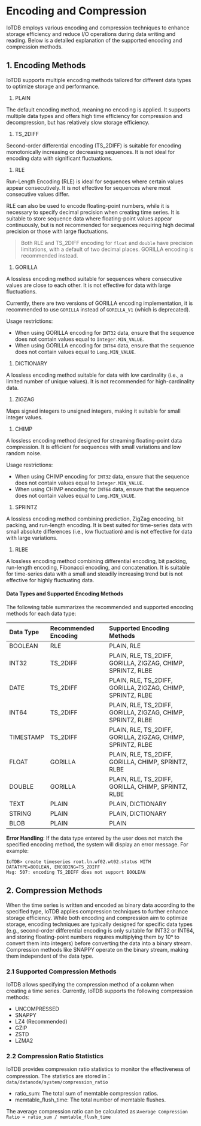 <!--

    Licensed to the Apache Software Foundation (ASF) under one
    or more contributor license agreements.  See the NOTICE file
    distributed with this work for additional information
    regarding copyright ownership.  The ASF licenses this file
    to you under the Apache License, Version 2.0 (the
    "License"); you may not use this file except in compliance
    with the License.  You may obtain a copy of the License at
    
        http://www.apache.org/licenses/LICENSE-2.0
    
    Unless required by applicable law or agreed to in writing,
    software distributed under the License is distributed on an
    "AS IS" BASIS, WITHOUT WARRANTIES OR CONDITIONS OF ANY
    KIND, either express or implied.  See the License for the
    specific language governing permissions and limitations
    under the License.

-->
# Encoding and Compression

IoTDB employs various encoding and compression techniques to enhance storage efficiency and reduce I/O operations during data writing and reading. Below is a detailed explanation of the supported encoding and compression methods.

## 1. **Encoding Methods**

IoTDB supports multiple encoding methods tailored for different data types to optimize storage and performance.

1. PLAIN

The default encoding method, meaning no encoding is applied. It supports multiple data types and offers high time efficiency for compression and decompression, but has relatively slow storage efficiency.

1. TS_2DIFF

Second-order differential encoding (TS_2DIFF) is suitable for encoding monotonically increasing or decreasing sequences. It is not ideal for encoding data with significant fluctuations.

1. RLE

Run-Length Encoding (RLE) is ideal for sequences where certain values appear consecutively. It is not effective for sequences where most consecutive values differ.

RLE can also be used to encode floating-point numbers, while it is necessary to specify decimal precision when creating time series. It is suitable to store sequence data where floating-point values appear continuously, but is not recommended for sequences requiring high decimal precision or those with large fluctuations.

> Both RLE and TS_2DIFF encoding for `float` and `double` have precision limitations, with a default of two decimal places. GORILLA encoding is recommended instead.

1. GORILLA

A lossless encoding method suitable for sequences where consecutive values are close to each other. It is not effective for data with large fluctuations.

Currently, there are two versions of GORILLA encoding implementation, it is recommended to use `GORILLA` instead of `GORILLA_V1` (which is deprecated).

Usage restrictions:

- When using GORILLA encoding for `INT32` data, ensure that the sequence does not contain values equal to `Integer.MIN_VALUE`.
- When using GORILLA encoding for `INT64` data, ensure that the sequence does not contain values equal to `Long.MIN_VALUE`.

1. DICTIONARY

A lossless encoding method suitable for data with low cardinality (i.e., a limited number of unique values). It is not recommended for high-cardinality data.

1. ZIGZAG

Maps signed integers to unsigned integers, making it suitable for small integer values.

1. CHIMP

A lossless encoding method designed for streaming floating-point data compression. It is efficient for sequences with small variations and low random noise.

Usage restrictions:

- When using CHIMP encoding for `INT32` data, ensure that the sequence does not contain values equal to `Integer.MIN_VALUE`.
- When using CHIMP encoding for `INT64` data, ensure that the sequence does not contain values equal to `Long.MIN_VALUE`.

1. SPRINTZ

A lossless encoding method combining prediction, ZigZag encoding, bit packing, and run-length encoding. It is best suited for time-series data with small absolute differences (i.e., low fluctuation) and is not effective for data with large variations.

1. RLBE

A lossless encoding method combining differential encoding, bit packing, run-length encoding, Fibonacci encoding, and concatenation. It is suitable for time-series data with a small and steadily increasing trend but is not effective for highly fluctuating data.

#### **Data Types and Supported Encoding Methods**

The following table summarizes the recommended and supported encoding methods for each data type:

| **Data Type** | **Recommended Encoding** | **Supported Encoding Methods**                              |
| :------------ | :----------------------- | :---------------------------------------------------------- |
| BOOLEAN       | RLE                      | PLAIN, RLE                                                  |
| INT32         | TS_2DIFF                 | PLAIN, RLE, TS_2DIFF, GORILLA, ZIGZAG, CHIMP, SPRINTZ, RLBE |
| DATE          | TS_2DIFF                 | PLAIN, RLE, TS_2DIFF, GORILLA, ZIGZAG, CHIMP, SPRINTZ, RLBE |
| INT64         | TS_2DIFF                 | PLAIN, RLE, TS_2DIFF, GORILLA, ZIGZAG, CHIMP, SPRINTZ, RLBE |
| TIMESTAMP     | TS_2DIFF                 | PLAIN, RLE, TS_2DIFF, GORILLA, ZIGZAG, CHIMP, SPRINTZ, RLBE |
| FLOAT         | GORILLA                  | PLAIN, RLE, TS_2DIFF, GORILLA, CHIMP, SPRINTZ, RLBE         |
| DOUBLE        | GORILLA                  | PLAIN, RLE, TS_2DIFF, GORILLA, CHIMP, SPRINTZ, RLBE         |
| TEXT          | PLAIN                    | PLAIN, DICTIONARY                                           |
| STRING        | PLAIN                    | PLAIN, DICTIONARY                                           |
| BLOB          | PLAIN                    | PLAIN                                                       |

**Error Handling**: If the data type entered by the user does not match the specified encoding method, the system will display an error message. For example:

```Plain
IoTDB> create timeseries root.ln.wf02.wt02.status WITH DATATYPE=BOOLEAN, ENCODING=TS_2DIFF
Msg: 507: encoding TS_2DIFF does not support BOOLEAN
```

## 2. **Compression Methods**

When the time series is written and encoded as binary data according to the specified type, IoTDB applies compression techniques to further enhance storage efficiency. While both encoding and compression aim to optimize storage, encoding techniques are typically designed for specific data types (e.g., second-order differential encoding is only suitable for INT32 or INT64, and storing floating-point numbers requires multiplying them by 10ⁿ to convert them into integers) before converting the data into a binary stream. Compression methods like SNAPPY operate on the binary stream, making them independent of the data type.

### 2.1 **Supported Compression Methods**

IoTDB allows specifying the compression method of a column when creating a time series. Currently, IoTDB supports the following compression methods:

- UNCOMPRESSED
- SNAPPY
- LZ4 (Recommended)
- GZIP
- ZSTD
- LZMA2

### 2.2 **Compression Ratio Statistics**

IoTDB provides compression ratio statistics to monitor the effectiveness of compression. The statistics are stored in：`data/datanode/system/compression_ratio`

- ratio_sum: The total sum of memtable compression ratios.
- memtable_flush_time: The total number of memtable flushes.

The average compression ratio can be calculated as:`Average Compression Ratio = ratio_sum / memtable_flush_time`